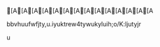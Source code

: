 
[A[A[A[A[A[A[A[A[A[A[A[A[A[A










bbvhuufwfjty,u.iyuktrew4tywukyluih;o/K:ljutyjr

u
